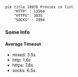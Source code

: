 
```mermaid
pie title 18076 Proxies in list
    "HTTP" : 13564
    "HTTPS": 3035
    "SOCKS" : 2894
```

### Some Info
#### Average Timeout

- mixed: 3.5s
- http: 1.6s
- https: 7.8s
- socks: 6.5s